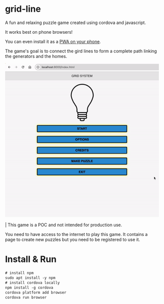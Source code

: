 # grid-line
A fun and relaxing puzzle game created using cordova and javascript.

It works best on phone browsers!

You can even install it as a [PWA on your phone](https://www.cdc.gov/niosh/mining/tools/installpwa.html#:~:text=Installing%20a%20PWA%20on%20Android&text=First%2C%20navigate%20to%20the%20site%20in%20Chrome.,available%20on%20your%20home%20screen.).

The game's goal is to connect the gird lines to form a complete path linking the generators and the homes.

![Animation](animation.gif)

| This game is a POC and not intended for production use.

You need to have access to the internet to play this game. It contains a page to create new puzzles but you need to be registered to use it.

# Install & Run
```
# install npm
sudo apt install -y npm
# install cordova locally
npm install -g cordova
cordova platform add browser
cordova run browser
```

